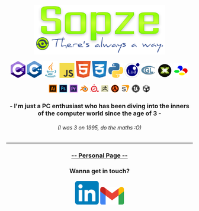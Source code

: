 <p align="center"><img width=70% src="./assets/full-logo.svg" alt="SOPZE"></p>
<p align="center">
  <img width=40px src="./assets/ln/Csharp.svg" alt="C#">
  <img width=40px src="./assets/ln/Cpp.svg" alt="C++">
  <img width=40px src="./assets/ln/Java.svg" alt="Java">
  <img width=40px src="./assets/ln/JS.svg" alt="Javascript">
  <img width=40px src="./assets/ln/HTML.svg" alt="HTML">
  <img width=40px src="./assets/ln/CSS.svg" alt="CSS">
  <img width=40px src="./assets/ln/Python.svg" alt="Python">
  <img width=40px src="./assets/ln/Lua.svg" alt="Lua">
  <img width=40px src="./assets/ln/GLSL.svg" alt="GLSL">
  <img width=40px src="./assets/ln/DirectX.svg" alt="DirectX">
  <img width=40px src="./assets/ln/SNES.svg" alt="65C816 ASM">
</p>
<p align="center">
  <img width=24px src="./assets/ap/Illustrator.svg" alt="Illustrator">
  <img width=24px src="./assets/ap/Photoshop.svg" alt="Photoshop">
  <img width=24px src="./assets/ap/Premiere.svg" alt="Premiere">
  <img width=24px src="./assets/ap/Blender.svg" alt="Blender">
  <img width=24px src="./assets/ap/SubstancePainter.svg" alt="Substance Painter">
  <img width=24px src="./assets/ap/ZBrush.svg" alt="ZBrush">
  <img width=24px src="./assets/ge/GoldSrc.svg" alt="GoldSource">
  <img width=24px src="./assets/ge/Source.svg" alt="Source">
  <img width=24px src="./assets/ge/Unreal.svg" alt="Unreal Engine">
  <img width=24px src="./assets/ge/Unity.svg" alt="Unity">
</p>

<h3 align="center"><b>- I'm just a PC enthusiast who has been diving into the inners of the computer world since the age of 3 -</b></h3>
<h6 align="center">(I was 3 on 1995, do the maths :O)</h6>
<hr></hr>
<h3 align="center"><a href="https://sopze92.github.io">-- Personal Page --</a></h3>
<h3 align="center">Wanna get in touch?</h3>
<p align="center">
  <a href="https://www.linkedin.com/in/sergiodepa" target="_blank"><img width=64px src="./assets/sc/linkedin.svg" alt="Linkedin"></a>
  <a href="mailto:sergiodepa92@gmail.com" target="_blank"><img width=64px src="./assets/sc/gmail.svg" alt="Gmail"></a>
</p>
